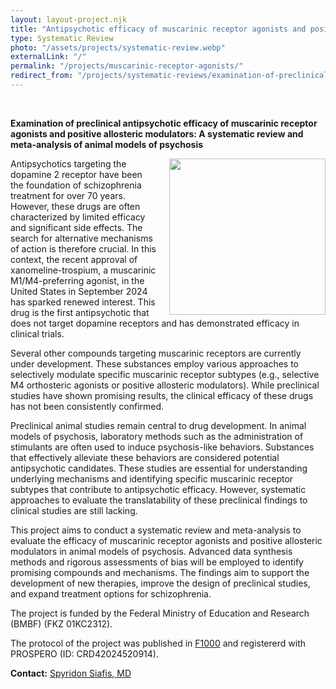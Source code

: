 ```yaml
---
layout: layout-project.njk
title: "Antipsychotic efficacy of muscarinic receptor agonists and positive allosteric modulators"
type: Systematic Review
photo: "/assets/projects/systematic-review.webp"
externalLink: "/"
permalink: "/projects/muscarinic-receptor-agonists/"
redirect_from: "/projects/systematic-reviews/examination-of-preclinical-antipsychotic-efficacy-of-muscarinic-receptor-agonists-and-positive-allosteric-modulators"
---
```


<br>

**Examination of preclinical antipsychotic efficacy of muscarinic receptor agonists and positive allosteric modulators: A systematic review and meta-analysis of animal models of psychosis**

<img src="https://upload.wikimedia.org/wikipedia/commons/thumb/e/e3/Muscarine.svg/1920px-Muscarine.svg.png" class="image-right">

Antipsychotics targeting the dopamine 2 receptor have been the foundation of schizophrenia treatment for over 70 years. However, these drugs are often characterized by limited efficacy and significant side effects. The search for alternative mechanisms of action is therefore crucial. In this context, the recent approval of xanomeline-trospium, a muscarinic M1/M4-preferring agonist, in the United States in September 2024 has sparked renewed interest. This drug is the first antipsychotic that does not target dopamine receptors and has demonstrated efficacy in clinical trials.

Several other compounds targeting muscarinic receptors are currently under development. These substances employ various approaches to selectively modulate specific muscarinic receptor subtypes (e.g., selective M4 orthosteric agonists or positive allosteric modulators). While preclinical studies have shown promising results, the clinical efficacy of these drugs has not been consistently confirmed.

Preclinical animal studies remain central to drug development. In animal models of psychosis, laboratory methods such as the administration of stimulants are often used to induce psychosis-like behaviors. Substances that effectively alleviate these behaviors are considered potential antipsychotic candidates. These studies are essential for understanding underlying mechanisms and identifying specific muscarinic receptor subtypes that contribute to antipsychotic efficacy. However, systematic approaches to evaluate the translatability of these preclinical findings to clinical studies are still lacking.

This project aims to conduct a systematic review and meta-analysis to evaluate the efficacy of muscarinic receptor agonists and positive allosteric modulators in animal models of psychosis. Advanced data synthesis methods and rigorous assessments of bias will be employed to identify promising compounds and mechanisms. The findings aim to support the development of new therapies, improve the design of preclinical studies, and expand treatment options for schizophrenia.

The project is funded by the Federal Ministry of Education and Research (BMBF) (FKZ 01KC2312).

The protocol of the project was published in [F1000](https://f1000research.com/articles/13-1017) and registererd with PROSPERO (ID: CRD42024520914).

**Contact:** [Spyridon Siafis, MD](/team/spyridon-siafis)

<style>
  .text-container {
    overflow: auto; /* Clears float for other content */
  }
  .image-right {
    float: right;
    margin-left: 20px; /* Adds space between text and image */
    width: 250px; /* Sets image width */
  }
</style>